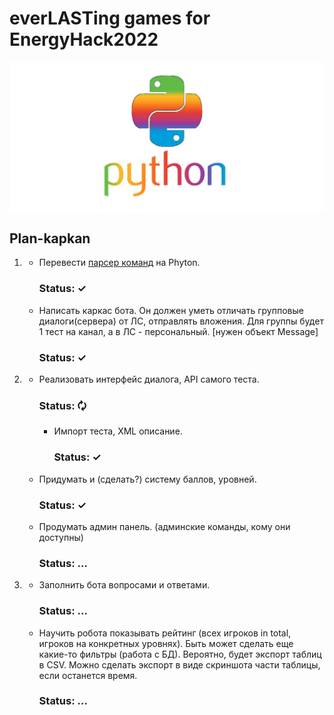 # everLASTing games for EnergyHack2022
![](pylogo.png)
## Plan-kapkan
1.
    * Перевести [парсер команд](https://github.com/Foresteam/cmd-argparse) на Phyton.
      ### Status: ✓
    * Написать каркас бота. Он должен уметь отличать групповые диалоги(сервера) от ЛС, отправлять вложения. Для группы будет 1 тест на канал, а в ЛС - персональный. [нужен объект Message]
      ### Status: ✓
2.
    * Реализовать интерфейс диалога, API самого теста.
      ### Status: 🗘
      * Импорт теста, XML описание.
        ### Status: ✓
    * Придумать и (сделать?) систему баллов, уровней.
      ### Status: ✓
    * Продумать админ панель. (админские команды, кому они доступны)
      ### Status: ...
3.
    * Заполнить бота вопросами и ответами.
      ### Status: ...
    * Научить робота показывать рейтинг (всех игроков in total, игроков на конкретных уровнях). Быть может сделать еще какие-то фильтры (работа с БД). Вероятно, будет экспорт таблиц в CSV. Можно сделать экспорт в виде скриншота части таблицы, если останется время.
      ### Status: ...